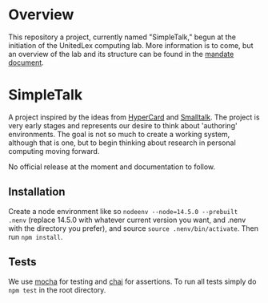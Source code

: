# Overview
This repository a project, currently named "SimpleTalk," begun at the initiation of the UnitedLex computing lab. More information is to come, but an overview of the lab and its structure can be found in the [mandate document](https://github.com/UnitedLexCorp/SimpleTalk/blob/master/Mandate_Public_Repository.pdf).

# SimpleTalk
A project inspired by the ideas from [HyperCard](https://en.wikipedia.org/wiki/HyperCard) and [Smalltalk](https://en.wikipedia.org/wiki/Smalltalk). The project is very early stages and represents our desire to think about 'authoring' environments. The goal is not so much to create a working system, although that is one, but to begin thinking about research in personal computing moving forward.

No official release at the moment and documentation to follow.

## Installation

Create a node environment like so `nodeenv --node=14.5.0 --prebuilt  .nenv` (replace 14.5.0 with whatever current version you want, and .nenv with the directory you prefer), and source `source .nenv/bin/activate`. Then run `npm install`.


## Tests

We use [mocha](https://mochajs.org/) for testing and [chai](https://www.npmjs.com/package/chai) for assertions. To run all tests simply do `npm test` in the root directory.
